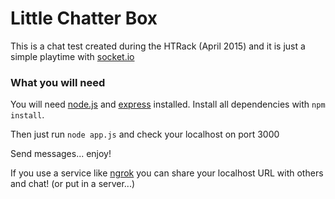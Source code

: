 Little Chatter Box
=======
This is a chat test created during the HTRack (April 2015) and it is just a simple playtime with [socket.io](http://socket.io/)

### What you will need

You will need [node.js](https://nodejs.org/) and [express](http://expressjs.com/) installed. Install all dependencies with `npm install`.


Then just run `node app.js` and check your localhost on port 3000

Send messages... enjoy!

If you use a service like [ngrok](https://ngrok.com/) you can share your localhost URL with others and chat! (or put in a server...)